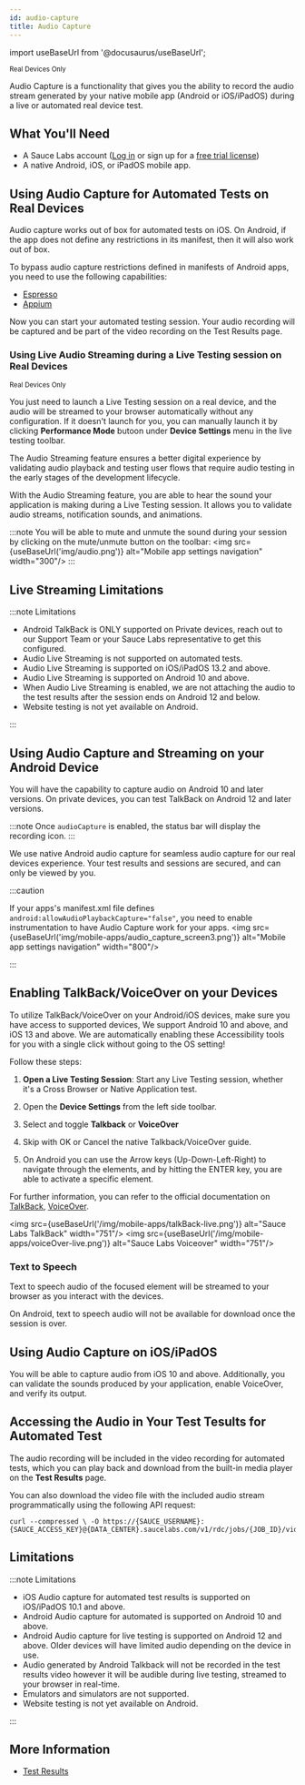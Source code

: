 ```yaml
---
id: audio-capture
title: Audio Capture
---
```


import useBaseUrl from '@docusaurus/useBaseUrl';

<p><small><span className="sauceGreen">Real Devices Only</span></small></p>

Audio Capture is a functionality that gives you the ability to record the audio stream generated by your native mobile app (Android or iOS/iPadOS) during a live or automated real device test.

## What You'll Need

- A Sauce Labs account ([Log in](https://accounts.saucelabs.com/am/XUI/#login/) or sign up for a [free trial license](https://saucelabs.com/sign-up))
- A native Android, iOS, or iPadOS mobile app.

## Using Audio Capture for Automated Tests on Real Devices

Audio capture works out of box for automated tests on iOS. On Android, if the app does not define any restrictions in its manifest, then it will also work out of box. 

To bypass audio capture restrictions defined in manifests of Android apps, you need to use the following capabilities:

- [Espresso](/mobile-apps/automated-testing/espresso-xcuitest/espresso/#audiocapture)
- [Appium](/dev/test-configuration-options/#audiocapture)

Now you can start your automated testing session. Your audio recording will be captured and be part of the video recording on the Test Results page.

### Using Live Audio Streaming during a Live Testing session on Real Devices

<p><small><span className="sauceGreen">Real Devices Only</span></small></p>

You just need to launch a Live Testing session on a real device, and the audio will be streamed to your browser automatically without any configuration. If it doesn't launch for you, you can manually launch it by clicking **Performance Mode** butoon under **Device Settings** menu in the live testing toolbar.

The Audio Streaming feature ensures a better digital experience by validating audio playback and testing user flows that require audio testing in the early stages of the development lifecycle.

With the Audio Streaming feature, you are able to hear the sound your application is making during a Live Testing session. It allows you to validate audio streams, notification sounds, and animations.

:::note
You will be able to mute and unmute the sound during your session by clicking on the mute/unmute button on the toolbar:
<img src={useBaseUrl('img/audio.png')} alt="Mobile app settings navigation" width="300"/>
:::

## Live Streaming Limitations

:::note Limitations

- Android TalkBack is ONLY supported on Private devices, reach out to our Support Team or your Sauce Labs representative to get this configured.
- Audio Live Streaming is not supported on automated tests.
- Audio Live Streaming is supported on iOS/iPadOS 13.2 and above.
- Audio Live Streaming is supported on Android 10 and above.
- When Audio Live Streaming is enabled, we are not attaching the audio to the test results after the session ends on Android 12 and below.
- Website testing is not yet available on Android.

:::

## Using Audio Capture and Streaming on your Android Device

You will have the capability to capture audio on Android 10 and later versions. On private devices, you can test TalkBack on Android 12 and later versions.

:::note
Once `audioCapture` is enabled, the status bar will display the recording icon.
:::

We use native Android audio capture for seamless audio capture for our real devices experience. Your test results and sessions are secured, and can only be viewed by you.

:::caution

If your apps's manifest.xml file defines `android:allowAudioPlaybackCapture="false"`, you need to enable instrumentation to have Audio Capture work for your apps.
<img src={useBaseUrl('img/mobile-apps/audio_capture_screen3.png')} alt="Mobile app settings navigation" width="800"/>

:::

## Enabling TalkBack/VoiceOver on your Devices

To utilize TalkBack/VoiceOver on your Android/iOS devices, make sure you have access to supported devices, We support Android 10 and above, and iOS 13 and above.
We are automatically enabling these Accessibility tools for you with a single click without going to the OS setting!

Follow these steps:

1. **Open a Live Testing Session**: Start any Live Testing session, whether it's a Cross Browser or Native Application test.

2. Open the **Device Settings** from the left side toolbar.

3. Select and toggle **Talkback** or **VoiceOver**

4. Skip with OK or Cancel the native Talkback/VoiceOver guide.

5. On Android you can use the Arrow keys (Up-Down-Left-Right) to navigate through the elements, and by hitting the ENTER key, you are able to activate a specific element.

For further information, you can refer to the official documentation on [TalkBack](https://support.google.com/accessibility/android/answer/6006598?sjid=17999569893329555730-EU), [VoiceOver](https://support.apple.com/guide/iphone/turn-on-and-practice-voiceover-iph3e2e415f/ios).

<img src={useBaseUrl('/img/mobile-apps/talkBack-live.png')} alt="Sauce Labs TalkBack" width="751"/>
<img src={useBaseUrl('/img/mobile-apps/voiceOver-live.png')} alt="Sauce Labs Voiceover" width="751"/>

### Text to Speech

Text to speech audio of the focused element will be streamed to your browser as you interact with the devices.

On Android, text to speech audio will not be available for download once the session is over.

## Using Audio Capture on iOS/iPadOS

You will be able to capture audio from iOS 10 and above. Additionally, you can validate the sounds produced by your application, enable VoiceOver, and verify its output.

## Accessing the Audio in Your Test Tesults for Automated Test

The audio recording will be included in the video recording for automated tests, which you can play back and download from the built-in media player on the **Test Results** page.

You can also download the video file with the included audio stream programmatically using the following API request:

```
curl --compressed \ -O https://{SAUCE_USERNAME}:{SAUCE_ACCESS_KEY}@{DATA_CENTER}.saucelabs.com/v1/rdc/jobs/{JOB_ID}/video.mp4
```

## Limitations

:::note Limitations

- iOS Audio capture for automated test results is supported on iOS/iPadOS 10.1 and above.
- Android Audio capture for automated is supported on Android 10 and above.
- Android Audio capture for live testing is supported on Android 12 and above. Older devices will have limited audio depending on the device in use.
- Audio generated by Android Talkback will not be recorded in the test results video however it will be audible during live testing, streamed to your browser in real-time.
- Emulators and simulators are not supported.
- Website testing is not yet available on Android.

:::

## More Information

- [Test Results](/test-results/)
